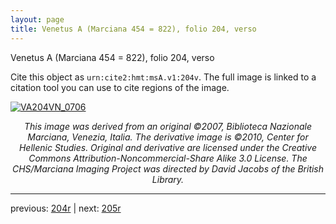 ```yaml
---
layout: page
title: Venetus A (Marciana 454 = 822), folio 204, verso
---
```


Venetus A (Marciana 454 = 822), folio 204, verso

Cite this object as `urn:cite2:hmt:msA.v1:204v`.  The full image is linked to a citation tool you can use to cite regions of the image.

[![VA204VN_0706](http://www.homermultitext.org/iipsrv?IIIF=/project/homer/pyramidal/deepzoom/hmt/vaimg/2017a/VA204VN_0706.tif/full/800,/0/default.jpg)](http://www.homermultitext.org/ict2/?urn=urn:cite2:hmt:vaimg.2017a:VA204VN_0706) 

<p style="text-align: center; font-style: italic;">This image was derived from an original ©2007, Biblioteca Nazionale Marciana, Venezia, Italia. The derivative image is ©2010, Center for Hellenic Studies. Original and derivative are licensed under the Creative Commons Attribution-Noncommercial-Share Alike 3.0 License. The CHS/Marciana Imaging Project was directed by David Jacobs of the British Library.</p>

---

previous: [204r](../204r/) | next: [205r](../205r/)